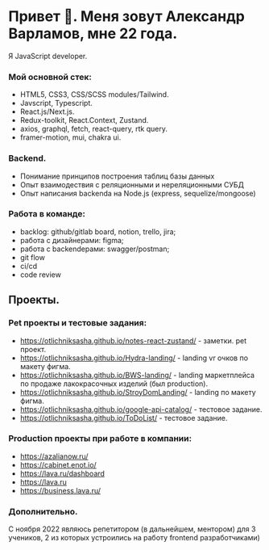 # Привет 👋. Меня зовут Александр Варламов, мне 22 года. 
Я JavaScript developer. 

### Мой основной стек: 
- HTML5, CSS3, CSS/SCSS modules/Tailwind.
- Javscript, Typescript.
- React.js/Next.js. 
- Redux-toolkit, React.Context, Zustand.
- axios, graphql, fetch, react-query, rtk query.
- framer-motion, mui, chakra ui.

### Backend.
- Понимание принципов построения таблиц базы данных
- Опыт взаимодествия с реляционными и нереляционными СУБД
- Опыт написания backendа на Node.js (express, sequelize/mongoose)
  
### Работа в команде:
- backlog: github/gitlab board, notion, trello, jira;
- работа с дизайнерами: figma;
- работа с backendерами: swagger/postman;
- git flow
- ci/cd
- code review

## Проекты.
### Pet проекты и тестовые задания:
  - https://otlichniksasha.github.io/notes-react-zustand/ - заметки. pet проект.
  - https://otlichniksasha.github.io/Hydra-landing/ - landing vr очков по макету фигма.
  - https://otlichniksasha.github.io/BWS-landing/ - landing маркетплейса по продаже лакокрасочных изделий (был production). 
  - https://otlichniksasha.github.io/StroyDomLanding/ - landing по макету фигма.
  - https://otlichniksasha.github.io/google-api-catalog/ - тестовое задание. 
  - https://otlichniksasha.github.io/ToDoList/ - тестовое задание.
  
### Production проекты при работе в компании:
 - https://azalianow.ru/
 - https://cabinet.enot.io/
 - https://lava.ru/dashboard
 - https://lava.ru
 - https://business.lava.ru/

 
### Дополнительно.
С ноября 2022 являюсь репетитором (в дальнейшем, ментором) для 3 учеников, 2 из которых устроились на работу frontend разработчиками)
